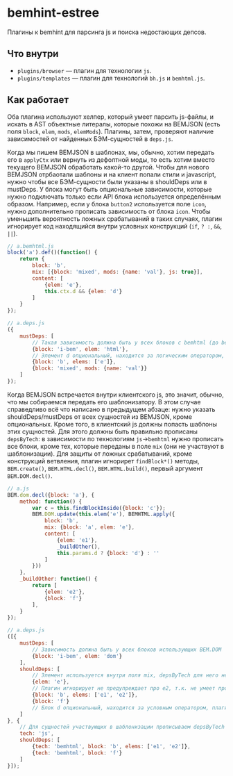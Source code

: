 # bemhint-estree

Плагины к bemhint для парсинга js и поиска недостающих депсов.

## Что внутри

* `plugins/browser` — плагин для технологии `js`.
* `plugins/templates` — плагин для технологий `bh.js` и `bemhtml.js`.

## Как работает

Оба плагина используют хелпер, который умеет парсить js-файлы, и искать в AST объектные литералы, которые
похожи на BEMJSON (есть поля `block`, `elem`, `mods`, `elemMods`). Плагины, затем, проверяют наличие зависимостей от
найденных БЭМ-сущностей в `deps.js`.

Когда мы пишем BEMJSON в шаблонах, мы, обычно, хотим передать его в `applyCtx` или вернуть из дефолтной моды,
то есть хотим вместо текущего BEMJSON обработать какой-то другой. Чтобы для нового BEMJSON отрбаотали шаблоны и на
клиент попали стили и javascript, нужно чтобы все БЭМ-сущности были указаны в shouldDeps или в mustDeps.
У блока могут быть опциональные зависимости, которые нужно подключать только если API блока используется определённым образом.
Например, если у блока `button2` используется поле `icon`, нужно дополнительно прописать зависимость от блока `icon`.
Чтобы уменьшить вероятность ложных срабатываний в таких случаях, плагин игнорирует код находящийся внутри
условных конструкций (`if`, `? :`, `&&`, `||`).

```javascript
// a.bemhtml.js
block('a').def()(function() {
    return {
        block: 'b',
        mix: [{block: 'mixed', mods: {name: 'val'}, js: true}],
        content: [
            {elem: 'e'},
            this.ctx.d && {elem: 'd'}
        ]
    }
});

// a.deps.js
({
    mustDeps: [
        // Такая зависимость должна быть у всех блоков с bemhtml (до bem-xjst 4.0), плагин это не проверяет
        {block: 'i-bem', elem: 'html'},
        // Элемент d опциональный, находится за логическим оператором, плагином игнорируется
        {block: 'b', elems: ['e']},
        {block: 'mixed', mods: {name: 'val'}}
    ]
});
```

Когда BEMJSON встречается внутри клиентского js, это значит, обычно, что мы собираемся передать его шаблонизатору.
В этом случае справедливо всё что написано в предыдущем абзаце: нужно указать shouldDeps/mustDeps от всех сущностей из
BEMJSON, кроме опциональных. Кроме того, в клиентский js должны попасть шаблоны этих сущностей.
Для этого должны быть правильно прописаны `depsByTech`: в зависимости по технологиям `js`→`bemhtml` нужно прописать все
блоки, кроме тех, которые переданы в поле `mix` (они не участвуют в шаблонизации). Для защиты от ложных срабатываний,
кроме конструкций ветвления, плагин игнорирет `findBlock*()` методы, `BEM.create()`, `BEM.HTML.decl()`,
`BEM.HTML.build()`, первый аргумент `BEM.DOM.decl()`.

```javascript
// a.js
BEM.dom.decl({block: 'a'}, {
    method: function() {
        var c = this.findBlockInside({block: 'c'});
        BEM.DOM.update(this.elem('e'), BEMHTML.apply({
            block: 'b',
            mix: {block: 'a', elem: 'e'},
            content: [
                {elem: 'e1'},
                _buildOther(),
                this.params.d ? {block: 'd'} : ''
            ]
        }))
    },
    _buildOther: function() {
        return [
            {elem: 'e2'},
            {block: 'f'}
        ],
    }
});

// a.deps.js
([{
    mustDeps: [
        // Зависимость должна быть у всех блоков использующих BEM.DOM
        {block: 'i-bem', elem: 'dom'}
    ],
    shouldDeps: [
        // Элемент используется внутри поля mix, depsByTech для него не нужны
        {elem: 'e'},
        // Плагин игнорирует не предупреждает про e2, т.к. не умеет прокидывать контекст блока в другой литерал
        {block: 'b', elems: ['e1', 'e2']},
        {block: 'f'}
        // Блок d опциональный, находится за условным оператором, плагином игнорируется
    ]
}, {
    // Для сущностей участвующих в шаблонизации прописываем depsByTech
    tech: 'js',
    shouldDeps: [
        {tech: 'bemhtml', block: 'b', elems: ['e1', 'e2']},
        {tech: 'bemhtml', block: 'f'}
    ]
}]);
```
